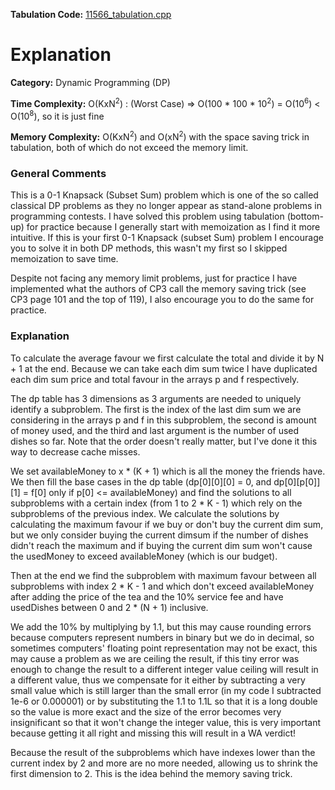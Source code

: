 **Tabulation Code:** [11566\_tabulation.cpp](./11566_tabulation.cpp)

# Explanation

**Category:** Dynamic Programming (DP)

**Time Complexity:** O(KxN<sup>2</sup>) : (Worst Case) => O(100 * 100 * 10<sup>2</sup>) = O(10<sup>6</sup>) < O(10<sup>8</sup>), so it is just fine

**Memory Complexity:** O(KxN<sup>2</sup>) and O(xN<sup>2</sup>) with the space saving trick in tabulation, both of which do not exceed the memory limit.

### General Comments

This is a 0-1 Knapsack (Subset Sum) problem which is one of the so called classical DP problems as they no longer appear as stand-alone problems in programming contests. I have solved this problem using tabulation (bottom-up) for practice because I generally start with memoization as I find it more intuitive. If this is your first 0-1 Knapsack (subset Sum) problem I encourage you to solve it in both DP methods, this wasn't my first so I skipped memoization to save time.

Despite not facing any memory limit problems, just for practice I have implemented what the authors of CP3 call the memory saving trick (see CP3 page 101 and the top of 119), I also encourage you to do the same for practice.

### Explanation

To calculate the average favour we first calculate the total and divide it by N + 1 at the end. Because we can take each dim sum twice I have duplicated each dim sum price and total favour in the arrays p and f respectively.

The dp table has 3 dimensions as 3 arguments are needed to uniquely identify a subproblem. The first is the index of the last dim sum we are considering in the arrays p and f in this subproblem, the second is amount of money used, and the third and last argument is the number of used dishes so far. Note that the order doesn't really matter, but I've done it this way to decrease cache misses.

We set availableMoney to x * (K + 1) which is all the money the friends have. We then fill the base cases in the dp table (dp\[0\]\[0\]\[0\] = 0, and dp\[0\]\[p\[0\]\]\[1\] = f\[0\] only if p\[0\] <= availableMoney) and find the solutions to all subproblems with a certain index (from 1 to 2 * K - 1) which rely on the subproblems of the previous index. We calculate the solutions by calculating the maximum favour if we buy or don't buy the current dim sum, but we only consider buying the current dimsum if the number of dishes didn't reach the maximum and if buying the current dim sum won't cause the usedMoney to exceed availableMoney (which is our budget).

Then at the end we find the subproblem with maximum favour between all subproblems with index 2 * K - 1 and which don't exceed availableMoney after adding the price of the tea and the 10% service fee and have usedDishes between 0 and 2 * (N + 1) inclusive.

We add the 10% by multiplying by 1.1, but this may cause rounding errors because computers represent numbers in binary but we do in decimal, so sometimes computers' floating point representation may not be exact, this may cause a problem as we are ceiling the result, if this tiny error was enough to change the result to a different integer value ceiling will result in a different value, thus we compensate for it either by subtracting a very small value which is still larger than the small error (in my code I subtracted 1e-6 or 0.000001) or by substituting the 1.1 to 1.1L so that it is a long double so the value is more exact and the size of the error becomes very insignificant so that it won't change the integer value, this is very important because getting it all right and missing this will result in a WA verdict!

Because the result of the subproblems which have indexes lower than the current index by 2 and more are no more needed, allowing us to shrink the first dimension to 2. This is the idea behind the memory saving trick.
